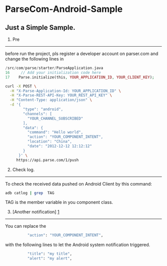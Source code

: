 ParseCom-Android-Sample
=======================

Just a Simple Sample.
--------------------

1. Pre
--------------------
before run the project, pls register a developer account on parser.com
and change the  following lines in 

```php
/src/com/parse/starter/ParseApplication.java 
16     // Add your initialization code here
17    Parse.initialize(this, YOUR_APPLICATION_ID, YOUR_CLIENT_KEY);
```

```bash
curl -X POST \
  -H "X-Parse-Application-Id: YOUR_APPLICATION_ID" \
  -H "X-Parse-REST-API-Key: YOUR_REST_API_KEY" \
  -H "Content-Type: application/json" \
  -d '{
        "type": "android",
        "channels": [
          "YOUR_CHANNEL_SUBSCRIBED"
        ],
        "data": {
          "command": "Hello world",
          "action": "YOUR_COMPONENT_INTENT",
          "location": "China",
          "date": "2012-12-12 12:12:12"
        }
      }' \
     https://api.parse.com/1/push
```

2. Check log. 
--------------------
To check the received data pushed on Android Client by this command: 

```bash
adb catlog | grep  TAG
```

TAG is the member variable in you component class.

3. [Another notification] [1]
-----------------------
You can replace the 

```bash
          "action": "YOUR_COMPONENT_INTENT",
```

with the following lines to let the Android system notification triggered.

```bash
          "title": "my title",
          "alert": "my alert",
```
[1]: https://www.parse.com/docs/android_guide#push-receiving "Parse Doc on push-receive"
